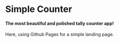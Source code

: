 # Simple Counter

#### The most beautiful and polished tally counter app!

Here, using Github Pages for a simple landing page.
